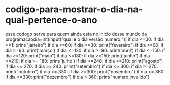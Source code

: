 # codigo-para-mostrar-o-dia-na-qual-pertence-o-ano
esse codogo serve para quem ainda esta no inicio desse mundo da programacaodia=int(input("qual e o dia versão numero:"))
if dia <=30:
    if dia >=1:
      print("janeiro")
if dia <=60:
    if dia >=30:
     print("fevereiro")
if dia <=90:
    if dia >=60:
      print('março')
if dia <=120:
    if dia >=90:
      print('abril')
if dia <=150:
    if dia >=120:
      print("maio")
if dia <=180:
    if dia >=150:
      print('junho')
if dia <=210:
    if dia >= 180:
      print('julho')
if dia <=240:
    if dia >=210:
      print("agosto")
if dia <= 270:
    if dia >= 240:
      print("setembro")
if dia <= 300:
    if dia >=270:
      print("outubro")
if dia <= 330:
    if dia >=300:
      print("novembro")
if dia <= 360:
    if dia >=330:
      print("dezembro")
if dia > 360:
    print("numero invalido")
